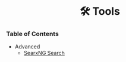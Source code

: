 <h1 align="center">
  🛠️ Tools
</h1>

### Table of Contents

- Advanced
    - [SearxNG Search](https://github.com/promptengineers-ai/llm-server/blob/master/docs/advanced/searxng_search.md)